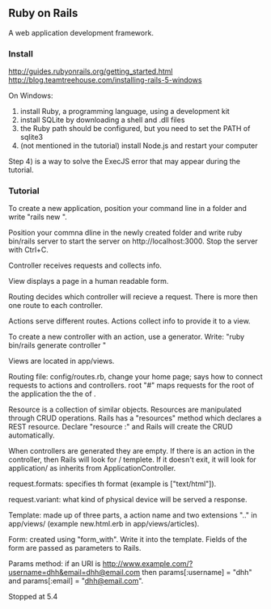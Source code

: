 ## Ruby on Rails

A web application development framework.

### Install

http://guides.rubyonrails.org/getting_started.html
http://blog.teamtreehouse.com/installing-rails-5-windows

On Windows:
1) install Ruby, a programming language, using a development kit
2) install SQLite by downloading a shell and .dll files
3) the Ruby path should be configured, but you need to set the PATH of sqlite3
4) (not mentioned in the tutorial) install Node.js and restart your computer

Step 4) is a way to solve the ExecJS error that may appear during the tutorial.

### Tutorial

To create a new application, position your command line in a folder and write "rails new <name>".

Position your commna dline in the newly created folder and write ruby bin/rails server to start the server on 
http://localhost:3000.
Stop the server with Ctrl+C.

Controller receives requests and collects info.

View displays a page in a human readable form.

Routing decides which controller will recieve a request. There is more then one route to each controller.

Actions serve different routes. Actions collect info to provide it to a view.

To create a new controller with an action, use a generator. Write: "ruby bin/rails generate controller 
<controller name> <action name>"

Views are located in app/views.

Routing file: config/routes.rb, change your home page; says how to connect requests to actions and controllers.
              root "<controller name>#<action name>" maps requests for the root of the application the the 
              <action name> of <controller name>.
			  
Resource is a collection of similar objects. Resources are manipulated through CRUD operations. Rails has a 
"resources" method which declares a REST resource. Declare "resource :<recource name plural>" and Rails will 
create the CRUD automatically.

When controllers are generated they are empty. If there is an action <action name> in the controller, then 
Rails will look for <resource name>/<action name> templete. If it doesn't exit, it will look for 
application/<action name> as <controller name> inherits from ApplicationController.

request.formats: specifies th format (example is ["text/html"]).

request.variant: what kind of physical device will be served a response.

Template: made up of three parts, a action name and two extensions "<action name>.<format>.<handler>" in
app/views/<resource name> (example new.html.erb in app/views/articles).

Form: created using "form_with". Write it into the template. Fields of the form are passed as parameters to
Rails.

Params method: if an URI is http://www.example.com/?username=dhh&email=dhh@email.com then 
params[:username] = "dhh" and params[:email] = "dhh@email.com".

Stopped at 5.4
